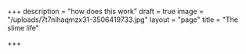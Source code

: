 +++
description = "how does this work"
draft = true
image = "/uploads/7t7nihaqmzx31-3506419733.jpg"
layout = "page"
title = "The slime life"

+++
